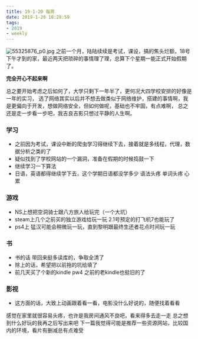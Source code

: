 ```yaml
---
title: 19-1-20 每周
date: 2019-1-20 18:28:59
tags: 
- 2019
- weekly
---
```


![55325876_p0.jpg](https://i.loli.net/2019/01/20/5c44701393fb3.jpg)
之前一个月，陆陆续续是考试，课设，搞的焦头烂额，18号下午才到的家，最近两天把琐碎的事情理了理，总算下个星期一能正式开始假期了。
<!-- more -->

**完全开心不起来啊**

总之要开始考虑之后如何了，大学只剩下一年半了，更何况大四学校安排的好像是一年的实习，
选了网络其实以后并不想去做类似于网络维护，搭建的事情啊，我是更偏向于开发，想做网络安全，但如何做呢，基础也不牢固，有点难啊，
总之还是走一步看一步吧，我吉良吉影只想过平静的人生啊。

### 学习
- 之前因为考试，课设中断的爬虫学习得继续下去，接着就是多线程，代理，数据分析之类的了
- 疑似找到了学校网站的一个漏洞，准备在假期的时候捣鼓一下
- 继续学习一下算法
- 日语，英语都得继续学下去，这个学期日语都没学多少 语法头疼 单词头疼 心累

### 游戏
- NS上想把空洞骑士跟八方旅人给玩完（一个大坑）
- steam上几个之前买的独立游戏给玩一玩 2.1号预定的打飞机7也能玩了
- ps4上 猛汉可能会稍微玩一玩，直到黎明跟最终生还者花点时间玩一玩

### 书
- 书的话 带回来挺多读库的，争取全清了
- 除上的话，希望把以前拖的坑给填了
- 前几天买了个新的kindle pw4 之前的老kindle也挺旧的了

### 影视
- 这方面的话，大致上动画跟着看一看，电影没什么好说的，随便找着看看

感觉在家里就很容易头疼，也许是我房间通风不良吧，看来得多去走一走
总之想到什么好玩的我再之后写出来吧 下一篇我觉得可能是推荐一些资源网站，比较国内的环境，看片有删减总有点难受
